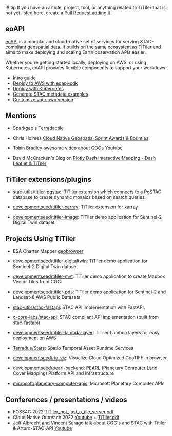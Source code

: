 !!! tip
    If you have an article, project, tool, or anything related to TiTiler that is not yet listed here, create a [Pull Request adding it](https://github.com/developmentseed/titiler/edit/main/docs/src/external_links.md).

## eoAPI

[eoAPI](https://eoapi.dev/) is a modular and cloud-native set of services for serving STAC-compliant geospatial data. It builds on the same ecosystem as TiTiler and aims to make deploying and scaling Earth observation APIs easier.

Whether you're getting started locally, deploying on AWS, or using Kubernetes, eoAPI provides flexible components to support your workflows:

- [Intro guide](https://eoapi.dev/intro/)
- [Deploy to AWS with eoapi-cdk](https://github.com/developmentseed/eoapi-cdk)
- [Deploy with Kubernetes](https://github.com/developmentseed/eoapi-k8s)
- [Generate STAC metadata examples](https://github.com/developmentseed/eoAPI/tree/main/demo)
- [Customize your own version](https://github.com/developmentseed/eoapi-devseed)

## Mentions

* Sparkgeo's [Terradactile](https://sparkgeo.com/blog/terradactile-generate-cogs-from-aws-terrain-tiles/)

* Chris Holmes [Cloud Native Geospatial Sprint Awards & Bounties](https://medium.com/radiant-earth-insights/cloud-native-geospatial-sprint-awards-bounties-4f929727aa9c)

* Tobin Bradley awesome video about COGs [Youtube](https://www.youtube.com/watch?v=Ix-4L2dRmRg)

* David McCracken's Blog on [Plotly Dash Interactive Mapping - Dash Leaflet & TiTiler](https://www.pywram.com/t/blog-plotly-dash-interactive-mapping-dash-leaflet-titiler/287)

## TiTiler extensions/plugins

* [stac-utils/titiler-pgstac](https://github.com/stac-utils/titiler-pgstac): TiTiler extension which connects to a PgSTAC database to create dynamic mosaics based on search queries.

* [developmentseed/titiler-xarray](https://github.com/developmentseed/titiler-xarray): TiTiler extension for xarray

* [developmentseed/titiler-image](https://github.com/developmentseed/titiler-image): TiTiler demo application for Sentinel-2 Digital Twin dataset


## Projects Using TiTiler

* ESA Charter Mapper [geobrowser](https://docs.charter.uat.esaportal.eu/webPortal/geobrowser/titiler/)

* [developmentseed/titiler-digitaltwin](https://github.com/developmentseed/titiler-digitaltwin): TiTiler demo application for Sentinel-2 Digital Twin dataset

* [developmentseed/titiler-mvt](https://github.com/developmentseed/titiler-mvt): TiTiler demo application to create Mapbox Vector Tiles from COG

* [developmentseed/titiler-pds](https://github.com/developmentseed/titiler-pds): TiTiler demo application for Sentinel-2 and Landsat-8 AWS Public Datasets

* [stac-utils/stac-fastapi](https://github.com/stac-utils/stac-fastapi): STAC API implementation with FastAPI.

* [c-core-labs/stac-api](https://github.com/c-core-labs/stac-api): STAC compliant API implementation (built from stac-fastapi)

* [developmentseed/titiler-lambda-layer](https://github.com/developmentseed/titiler-lambda-layer): TiTiler Lambda layers for easy deployment on AWS

* [Terradue/Stars](https://github.com/Terradue/Stars): Spatio Temporal Asset Runtime Services

* [developmentseed/rio-viz](https://github.com/developmentseed/rio-viz): Visualize Cloud Optimized GeoTIFF in browser

* [developmentseed/pearl-backend](https://github.com/developmentseed/pearl-backend): PEARL (Planetary Computer Land Cover Mapping) Platform API and Infrastructure

* [microsoft/planetary-computer-apis](https://github.com/microsoft/planetary-computer-apis): Microsoft Planetary Computer APIs

## Conferences / presentations / videos

* FOSS4G 2022 [TiTiler_not_just_a_tile_server.pdf](https://github.com/vincentsarago/conferences/blob/master/2022_08_TiTiler_not_just_a_tile_server_FOSS4G_Firenze.pdf)
* Cloud Native Outreach 2022 [Youtube](https://www.youtube.com/watch?v=16Yp5lHy7ng) + [TiTiler.pdf](https://github.com/vincentsarago/conferences/blob/master/2022_04_TiTiler_CloudNativeOutreach.pdf)
* Jeff Albrecht and Vincent Sarago talk about COG's and STAC with Titiler & Arturo-STAC-API [Youtube](https://www.youtube.com/watch?v=iP0oQZzupnQ)
